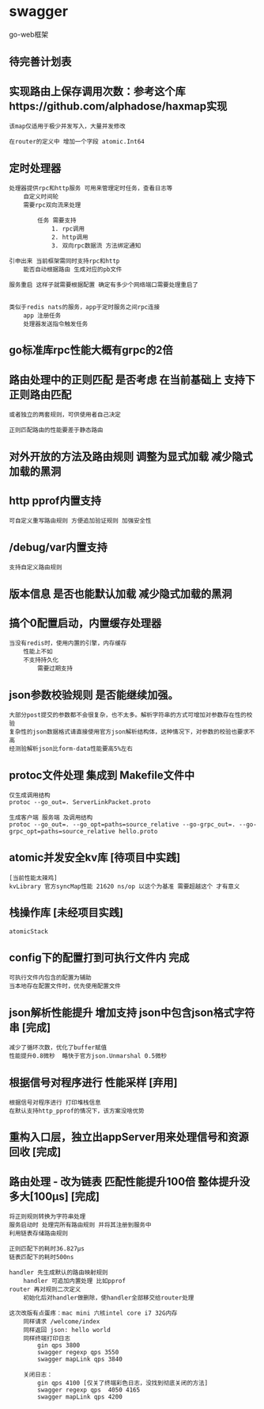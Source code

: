 # swagger
go-web框架

## 待完善计划表

## 实现路由上保存调用次数：参考这个库https://github.com/alphadose/haxmap实现
    该map仅适用于极少并发写入，大量并发修改

    在router的定义中 增加一个字段 atomic.Int64

## 定时处理器
    处理器提供rpc和http服务 可用来管理定时任务，查看日志等
        自定义时间轮
        需要rpc双向流来处理

            任务 需要支持 
                1. rpc调用 
                2. http调用
                3. 双向rpc数据流 方法绑定通知

    引申出来 当前框架需同时支持rpc和http
        能否自动根据路由 生成对应的pb文件
        
    服务重启 这样子就需要根据配置 确定有多少个网络端口需要处理重启了
        

    类似于redis nats的服务，app于定时服务之间rpc连接
        app 注册任务
        处理器发送指令触发任务
        

## go标准库rpc性能大概有grpc的2倍

## 路由处理中的正则匹配 是否考虑 在当前基础上 支持下正则路由匹配

    或者独立的两套规则，可供使用者自己决定

    正则匹配路由的性能要差于静态路由

## 对外开放的方法及路由规则 调整为显式加载 减少隐式加载的黑洞

## http pprof内置支持
    
    可自定义重写路由规则 方便追加验证规则 加强安全性

## /debug/var内置支持

    支持自定义路由规则

## 版本信息 是否也能默认加载 减少隐式加载的黑洞

## 搞个0配置启动，内置缓存处理器
    当没有redis时，使用内置的引擎，内存缓存
        性能上不如
        不支持持久化
            需要过期支持

## json参数校验规则 是否能继续加强。
    大部分post提交的参数都不会很复杂，也不太多。解析字符串的方式可增加对参数存在性的校验
    复杂性的json数据格式请直接使用官方json解析结构体，这种情况下，对参数的校验也要求不高
    经测验解析json比form-data性能要高5%左右

## protoc文件处理 集成到 Makefile文件中

    仅生成调用结构
    protoc --go_out=. ServerLinkPacket.proto

    生成客户端 服务端 及调用结构
    protoc --go_out=. --go_opt=paths=source_relative --go-grpc_out=. --go-grpc_opt=paths=source_relative hello.proto

## atomic并发安全kv库 [待项目中实践] 
    [当前性能太辣鸡]
    kvLibrary 官方syncMap性能 21620 ns/op 以这个为基准 需要超越这个 才有意义

## 栈操作库 [未经项目实践]
    atomicStack

## config下的配置打到可执行文件内 完成
    可执行文件内包含的配置为辅助
    当本地存在配置文件时，优先使用配置文件

## json解析性能提升 增加支持 json中包含json格式字符串 [完成]
    减少了循环次数，优化了buffer赋值
    性能提升0.8微秒  略快于官方json.Unmarshal 0.5微秒

## 根据信号对程序进行 性能采样 [弃用]
    根据信号对程序进行 打印堆栈信息
    在默认支持http_pprof的情况下，该方案没啥优势

## 重构入口层，独立出appServer用来处理信号和资源回收 [完成]

## 路由处理 - 改为链表 匹配性能提升100倍 整体提升没多大[100µs] [完成]
    将正则规则转换为字符串处理
    服务启动时 处理完所有路由规则 并将其注册到服务中
    利用链表存储路由规则

    正则匹配下的耗时36.827µs
    链表匹配下的耗时500ns

    handler 先生成默认的路由映射规则
        handler 可追加内置处理 比如pprof
    router 再对规则二次定义
        初始化后对handler做删除，使handler全部移交给router处理

    这次改版有点蛋疼：mac mini 六核intel core i7 32G内存
        同样请求 /welcome/index
        同样返回 json: hello world
        同样终端打印日志
            gin qps 3800
            swagger regexp qps 3550
            swagger mapLink qps 3840

        关闭日志：
            gin qps 4100 [仅关了终端彩色日志，没找到彻底关闭的方法]
            swagger regexp qps  4050 4165
            swagger mapLink qps 4200
